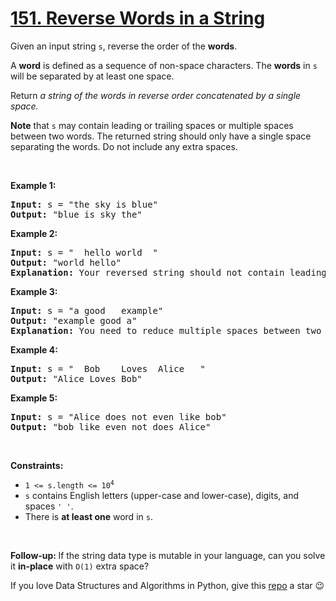 # [151. Reverse Words in a String][title]

<p>Given an input string <code>s</code>, reverse the order of the <strong>words</strong>.</p>
<p>A <strong>word</strong> is defined as a sequence of non-space characters. The <strong>words</strong> in <code>s</code> will be separated by at least one space.</p>
<p>Return <em>a string of the words in reverse order concatenated by a single space.</em></p>
<p><b>Note</b> that <code>s</code> may contain leading or trailing spaces or multiple spaces between two words. The returned string should only have a single space separating the words. Do not include any extra spaces.</p>
<p> </p>
<p><strong>Example 1:</strong></p>
<pre><strong>Input:</strong> s = "the sky is blue"
<strong>Output:</strong> "blue is sky the"
</pre>
<p><strong>Example 2:</strong></p>
<pre><strong>Input:</strong> s = "  hello world  "
<strong>Output:</strong> "world hello"
<strong>Explanation:</strong> Your reversed string should not contain leading or trailing spaces.
</pre>
<p><strong>Example 3:</strong></p>
<pre><strong>Input:</strong> s = "a good   example"
<strong>Output:</strong> "example good a"
<strong>Explanation:</strong> You need to reduce multiple spaces between two words to a single space in the reversed string.
</pre>
<p><strong>Example 4:</strong></p>
<pre><strong>Input:</strong> s = "  Bob    Loves  Alice   "
<strong>Output:</strong> "Alice Loves Bob"
</pre>
<p><strong>Example 5:</strong></p>
<pre><strong>Input:</strong> s = "Alice does not even like bob"
<strong>Output:</strong> "bob like even not does Alice"
</pre>
<p> </p>
<p><strong>Constraints:</strong></p>
<ul>
<li><code>1 &lt;= s.length &lt;= 10<sup>4</sup></code></li>
<li><code>s</code> contains English letters (upper-case and lower-case), digits, and spaces <code>' '</code>.</li>
<li>There is <strong>at least one</strong> word in <code>s</code>.</li>
</ul>
<p> </p>
<p><b data-stringify-type="bold">Follow-up: </b>If the string data type is mutable in your language, can you solve it <b data-stringify-type="bold">in-place</b> with <code data-stringify-type="code">O(1)</code> extra space?</p>


If you love Data Structures and Algorithms in Python, give this [repo][me] a star :wink:

[title]: https://leetcode.com/problems/reverse-words-in-a-string
[me]: https://github.com/bumblebee211196/awesome-python-leetcode